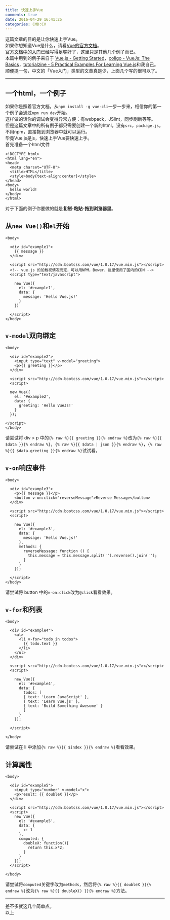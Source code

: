 ```yaml
---
title: 快速上手Vue
comments: true
date: 2016-04-29 16:41:25
categories: CMD:CV
---
```

这篇文章的目的是让你快速上手Vue。  
如果你想知道Vue是什么，请看[Vue的官方文档](//vuejs.org)。  
[官方文档中的入门](//vuejs.org/guide/)已经写得足够好了，这里只是其他几个例子而已。  
本篇中用到的例子来自于 [Vue.js - Getting Started](//vuejs.org/guide/)，[coligo - VueJs: The Basics](https://coligo.io/vuejs-the-basics/)，[tutorialzine - 5 Practical Examples For Learning Vue.js](//tutorialzine.com/2016/03/5-practical-examples-for-learning-vue-js/)和我自己。  
顺便提一句，中文的「Vue入门」类型的文章真是少，上面几个写的很可以了。  
***
## 一个html，一个例子
如果你是照着官方文档，从`npm install -g vue-cli`一步一步来，相信你的第一个例子会通过`npm run dev`开始。  
这样做的话你的调试会变得异常方便：有webpack，JSlint，同步刷新等等。  
但是这篇文章中的所有例子都只需要创建一个新的html，没有`src`，`package.js`，不用npm，直接拖到浏览器中就可以运行。  
毕竟Vue.js是js，快速上手Vue要快速上手。  
首先准备一个html文件

```
<!DOCTYPE html>
<html lang="en">
<head>
  <meta charset="UTF-8">
  <title>HTML</title>
  <style>body{text-align:center}</style>
</head>
<body>
  hello world!
</body>
</html>
```
对于下面的例子你要做的就是**复制-粘贴-拖到浏览器里**。  

## 从`new Vue()`和`el`开始

```
<body>

  <div id="example1">
    {{ message }}
  </div>
  
  <script src="http://cdn.bootcss.com/vue/1.0.17/vue.min.js"></script>
  <!-- vue.js 的加载视情况而定，可以用NPM，Bower，这里使用了国内的CDN -->
  <script type="text/javascript">
  
    new Vue({
      el: '#example1',
      data: {
        message: 'Hello Vue.js!'
      }
    })
    
  </script>
</body>
```

## `v-model`双向绑定

```
<body>

  <div id="example2">
    <input type="text" v-model="greeting">
    <p>{{ greeting }}</p>
  </div>

  <script src="http://cdn.bootcss.com/vue/1.0.17/vue.min.js"></script>
  <script>

  new Vue({
    el: '#example2',
    data: {
      greeting: 'Hello VueJs!'
    }
  });

</script>
</body>
```
请尝试将 div > p 中的`{% raw %}{{ greeting }}{% endraw %}`改为`{% raw %}{{ $data }}{% endraw %}`，`{% raw %}{{ $data | json }}{% endraw %}`，`{% raw %}{{ $data.greeting }}{% endraw %}`试试看。


## `v-on`响应事件
```
<body>

  <div id="example3">
    <p>{{ message }}</p>
    <button v-on:click="reverseMessage">Reverse Message</button>
  </div>

  <script src="http://cdn.bootcss.com/vue/1.0.17/vue.min.js"></script>
  <script>
  
    new Vue({
      el: '#example3',
      data: {
        message: 'Hello Vue.js!'
      },
      methods: {
        reverseMessage: function () {
          this.message = this.message.split('').reverse().join('');
        }
      }
    });
    
  </script>
</body>
```
请尝试将 button 中的`v-on:click`改为`@click`看看效果。

## `v-for`和列表
```
<body>

  <div id="example4">
    <ul>
      <li v-for="todo in todos">
        {{ todo.text }}
      </li>
    </ul>
  </div>

  <script src="http://cdn.bootcss.com/vue/1.0.17/vue.min.js"></script>
  <script>

    new Vue({
      el: '#example4',
      data: {
        todos: [
        { text: 'Learn JavaScript' },
        { text: 'Learn Vue.js' },
        { text: 'Build Something Awesome' }
        ]
      }
    });

  </script>

</body>
```
请尝试在 li 中添加`{% raw %}{{ $index }}{% endraw %}`看看效果。

## 计算属性
```
<body>

  <div id="example5">
    <input type="number" v-model="x">
    <p>result: {{ doubleX }}</p>
  </div>

  <script src="http://cdn.bootcss.com/vue/1.0.17/vue.min.js"></script>
  <script>
    new Vue({
      el: '#example5',
      data: {
        x: 1
      },
      computed: {
        doubleX: function(){
          return this.x*2;
        }
      }
    });
  </script>

</body>
```
请尝试将`computed`关键字改为`methods`，然后将`{% raw %}{{ doubleX }}{% endraw %}`改为`{% raw %}{{ doubleX() }}{% endraw %}`方法。
***
差不多就这几个简单点。   
以上


